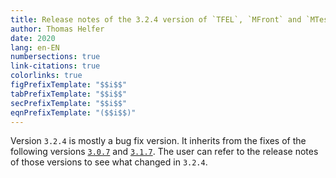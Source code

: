```yaml
---
title: Release notes of the 3.2.4 version of `TFEL`, `MFront` and `MTest`
author: Thomas Helfer
date: 2020
lang: en-EN
numbersections: true
link-citations: true
colorlinks: true
figPrefixTemplate: "$$i$$"
tabPrefixTemplate: "$$i$$"
secPrefixTemplate: "$$i$$"
eqnPrefixTemplate: "($$i$$)"
---
```


Version `3.2.4` is mostly a bug fix version. It inherits from the fixes
of the following versions [`3.0.7`](release-notes-3.0.7.html) and
[`3.1.7`](release-notes-3.1.7.html). The user can refer to the release
notes of those versions to see what changed in `3.2.4`.